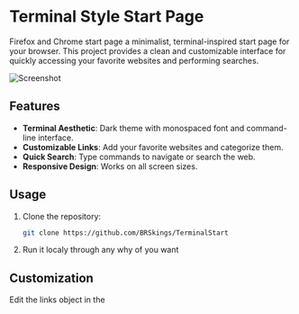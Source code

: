 # Terminal Style Start Page

Firefox and Chrome start page a minimalist, terminal-inspired start page for your browser. This project provides a clean and customizable interface for quickly accessing your favorite websites and performing searches.

![Screenshot](https://github.com/user-attachments/assets/75fc5fb7-4cd5-4160-ac78-fa2a1abbbe10)
## Features

- **Terminal Aesthetic**: Dark theme with monospaced font and command-line interface.
- **Customizable Links**: Add your favorite websites and categorize them.
- **Quick Search**: Type commands to navigate or search the web.
- **Responsive Design**: Works on all screen sizes.

## Usage
1. Clone the repository:
   ```bash
   git clone https://github.com/BRSkings/TerminalStart
2. Run it localy through any why of you want 

## Customization
Edit the links object in the <script> section of bestone.html to add or modify commands.

Replace the background image by updating the background URL in the CSS.

## Example Commands
📺 YouTube: Opens YouTube.

🎮 Steam: Opens Steam.

🐙 GitHub: Opens GitHub.

Search <query>: Performs a Google search.

## Languages Used
HTML, CSS, JavaScript

## Inspiration/OG
I got inspiration from Excalith's start page: [https://excalith-start-page.vercel.app/](https://github.com/excalith/excalith-start-page)
